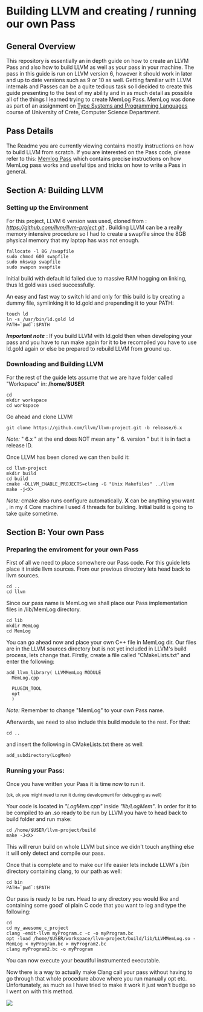 # Building LLVM and creating / running our own Pass

## __General Overview__
This repository is essentially an in depth guide on how to create an LLVM Pass and also how to build LLVM as well as your pass in your machine. The pass in this guide is run on LLVM version 6, however it should work in later and up to date versions such as 9 or 10 as well. Getting familiar with LLVM internals and Passes can be a quite tedious task so I decided to create this guide presenting to the best of my ability and in as much detail as possible all of the things I learned trying to create MemLog Pass. MemLog was done as part of an assignment on [Type Systems and Programming Languages](https://www.csd.uoc.gr/~hy546/) course of University of Crete, Computer Science Department.

## __Pass Details__
The Readme you are currently viewing contains mostly instructions on how to build LLVM from scratch. If you are interested on the Pass code, please refer to this: [Memlog Pass](llvm/lib/MemLog/) which contains precise instructions on how MemLog pass works and useful tips and tricks on how to write a Pass in general.

## __Section A: Building LLVM__

### __Setting up the Environment__
For this project, LLVM 6 version was used, cloned from : _https://github.com/llvm/llvm-project.git_ .
Building LLVM can be a really memory intensive procedure so I had to create a swapfile since the 8GB physical memory that my laptop has was not enough.

```
fallocate -l 8G /swapfile
sudo chmod 600 swapfile
sudo mkswap swapfile
sudo swapon swapfile
```
Initial build with default ld failed due to massive RAM hogging on linking, thus ld.gold was used successfully.

An easy and fast way to switch ld and only for this build is by creating a dummy file, symlinking it to ld.gold and prepending it to your PATH:

```
touch ld
ln -s /usr/bin/ld.gold ld
PATH=`pwd`:$PATH
```
 __*Important note*__ : If you build LLVM with ld.gold then when developing your pass and you have to run make again for it to be recompiled you have to use ld.gold again or else be prepared to rebuild LLVM from ground up.


### __Downloading and Building LLVM__
For the rest of the guide lets assume that we are have folder called "Workspace" in:  __/home/$USER__

```
cd
mkdir workspace
cd workspace
```

Go ahead and clone LLVM:

```
git clone https://github.com/llvm/llvm-project.git -b release/6.x
```
_Note:_ " 6.x " at the end does NOT mean any " 6. version " but it is in fact a release ID.

Once LLVM has been cloned we can then build it:
```
cd llvm-project
mkdir build
cd build
cmake -DLLVM_ENABLE_PROJECTS=clang -G "Unix Makefiles" ../llvm
make -j<X>
```
_Note:_ cmake also runs configure automatically. __X__ can be anything you want , in my 4 Core machine I used 4 threads for building. Initial build is going to take quite sometime.

## Section B: Your own Pass
### __Preparing the enviroment for your own Pass__

First of all we need to place somewhere our Pass code. For this guide lets place it inside llvm sources. 
From our previous directory lets head back to llvm sources.

```
cd ..
cd llvm
```
Since our pass name is MemLog we shall place our Pass implementation files in /lib/MemLog directory.

```
cd lib
mkdir MemLog
cd MemLog
```
You can go ahead now and place your own C++ file in MemLog dir.
Our files are in the LLVM sources directory but is not yet included in LLVM's build process, lets change that. Firstly, create a file called "CMakeLists.txt" and enter the following:
```
add_llvm_library( LLVMMemLog MODULE
  MemLog.cpp

  PLUGIN_TOOL
  opt
  )
```
_Note:_ Remember to change "MemLog" to your own Pass name.

Afterwards, we need to also include this build module to the rest. For that:
```
cd ..
```
and insert the following in CMakeLists.txt there as well:
```
add_subdirectory(LogMem)
```

### __Running your Pass:__

Once you have written your Pass it is time now to run it. 

<sup>(ok, ok  you might need to run it during development for debugging as well)</sup>

Your code is located in _"LogMem.cpp"_ inside _"lib/LogMem"_. In order for it to be compiled to an .so ready to be run by LLVM you have to head back to build folder and run make:

```
cd /home/$USER/llvm-project/build
make -J<X>
```
This will rerun build on whole LLVM but since we didn't touch anything else it will only detect and compile our pass.

Once that is complete and to make our life easier lets include LLVM's /bin directory containing clang, to our path as well:

```
cd bin
PATH=`pwd`:$PATH
```

Our pass is ready to be run. Head to any directory you would like and containing some good' ol plain C code that you want to log and type the following:
```
cd 
cd my_awesome_c_project
clang -emit-llvm myProgram.c -c -o myProgram.bc
opt -load /home/$USER/workspace/llvm-project/build/lib/LLVMMemLog.so -MemLog < myProgram.bc > myProgram2.bc
clang myProgram2.bc -o myProgram
```
You can now execute your beautiful instrumented executable.

Now there is a way to actually make Clang call your pass without having to go through that whole procedure above where you run manually opt etc. Unfortunately, as much as I have tried to make it work it just won't budge so I went on with this method.

![](https://thumbs.gfycat.com/AdorableGrizzledAdmiralbutterfly-max-1mb.gif)
